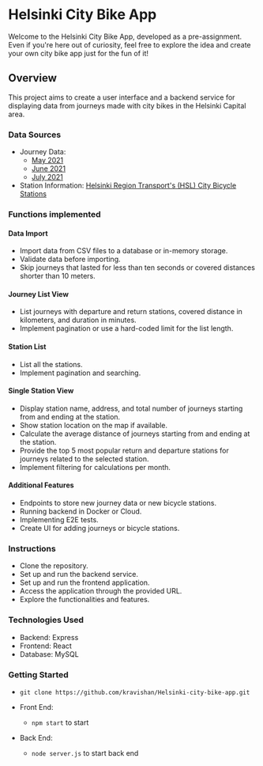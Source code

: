 # Helsinki City Bike App

Welcome to the Helsinki City Bike App, developed as a pre-assignment. Even if you're here out of curiosity, feel free to explore the idea and create your own city bike app just for the fun of it!

## Overview

This project aims to create a user interface and a backend service for displaying data from journeys made with city bikes in the Helsinki Capital area.

### Data Sources

- Journey Data:
  - [May 2021](https://dev.hsl.fi/citybikes/od-trips-2021/2021-05.csv)
  - [June 2021](https://dev.hsl.fi/citybikes/od-trips-2021/2021-06.csv)
  - [July 2021](https://dev.hsl.fi/citybikes/od-trips-2021/2021-07.csv)
- Station Information: [Helsinki Region Transport's (HSL) City Bicycle Stations](https://opendata.arcgis.com/datasets/726277c507ef4914b0aec3cbcfcbfafc_0.csv)

### Functions implemented

#### Data Import

- Import data from CSV files to a database or in-memory storage.
- Validate data before importing.
- Skip journeys that lasted for less than ten seconds or covered distances shorter than 10 meters.

#### Journey List View

- List journeys with departure and return stations, covered distance in kilometers, and duration in minutes.
- Implement pagination or use a hard-coded limit for the list length.

#### Station List

- List all the stations.
- Implement pagination and searching.

#### Single Station View

- Display station name, address, and total number of journeys starting from and ending at the station.
- Show station location on the map if available.
- Calculate the average distance of journeys starting from and ending at the station.
- Provide the top 5 most popular return and departure stations for journeys related to the selected station.
- Implement filtering for calculations per month.

#### Additional Features

- Endpoints to store new journey data or new bicycle stations.
- Running backend in Docker or Cloud.
- Implementing E2E tests.
- Create UI for adding journeys or bicycle stations.

### Instructions

- Clone the repository.
- Set up and run the backend service.
- Set up and run the frontend application.
- Access the application through the provided URL.
- Explore the functionalities and features.

### Technologies Used

- Backend: Express
- Frontend: React
- Database: MySQL

### Getting Started

  *  `git clone https://github.com/kravishan/Helsinki-city-bike-app.git`

 * Front End:
   * `npm start` to start 

* Back End:
   * `node server.js` to start back end
